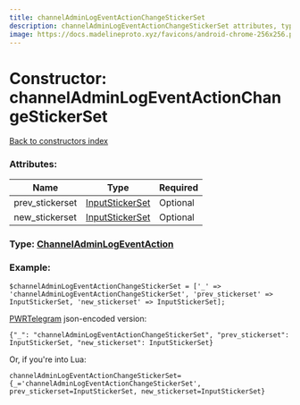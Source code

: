 ```yaml
---
title: channelAdminLogEventActionChangeStickerSet
description: channelAdminLogEventActionChangeStickerSet attributes, type and example
image: https://docs.madelineproto.xyz/favicons/android-chrome-256x256.png
---
```

# Constructor: channelAdminLogEventActionChangeStickerSet  
[Back to constructors index](index.md)



### Attributes:

| Name     |    Type       | Required |
|----------|---------------|----------|
|prev\_stickerset|[InputStickerSet](../types/InputStickerSet.md) | Optional|
|new\_stickerset|[InputStickerSet](../types/InputStickerSet.md) | Optional|



### Type: [ChannelAdminLogEventAction](../types/ChannelAdminLogEventAction.md)


### Example:

```
$channelAdminLogEventActionChangeStickerSet = ['_' => 'channelAdminLogEventActionChangeStickerSet', 'prev_stickerset' => InputStickerSet, 'new_stickerset' => InputStickerSet];
```  

[PWRTelegram](https://pwrtelegram.xyz) json-encoded version:

```
{"_": "channelAdminLogEventActionChangeStickerSet", "prev_stickerset": InputStickerSet, "new_stickerset": InputStickerSet}
```


Or, if you're into Lua:  


```
channelAdminLogEventActionChangeStickerSet={_='channelAdminLogEventActionChangeStickerSet', prev_stickerset=InputStickerSet, new_stickerset=InputStickerSet}

```


